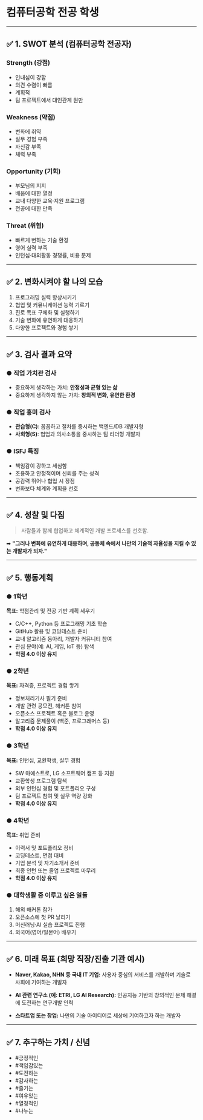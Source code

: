 # **컴퓨터공학 전공 학생**

---

## ✅ 1. SWOT 분석 (컴퓨터공학 전공자)

### Strength (강점)

* 인내심이 강함
* 의견 수렴이 빠름
* 계획적
* 팀 프로젝트에서 대인관계 원만

### Weakness (약점)

* 변화에 취약
* 실무 경험 부족
* 자신감 부족
* 체력 부족

### Opportunity (기회)

* 부모님의 지지
* 배움에 대한 열정
* 교내 다양한 교육·지원 프로그램
* 전공에 대한 만족

### Threat (위협)

* 빠르게 변하는 기술 환경
* 영어 실력 부족
* 인턴십·대외활동 경쟁률, 비용 문제

---

## ✅ 2. 변화시켜야 할 나의 모습

1. 프로그래밍 실력 향상시키기
2. 협업 및 커뮤니케이션 능력 기르기
3. 진로 목표 구체화 및 실행하기
4. 기술 변화에 유연하게 대응하기
5. 다양한 프로젝트와 경험 쌓기

---

## ✅ 3. 검사 결과 요약

### ● 직업 가치관 검사

* 중요하게 생각하는 가치: **안정성과 균형 있는 삶**
* 중요하게 생각하지 않는 가치: **창의적 변화, 유연한 환경**

### ● 직업 흥미 검사

* **관습형(C)**: 꼼꼼하고 절차를 중시하는 백엔드/DB 개발자형
* **사회형(S)**: 협업과 의사소통을 중시하는 팀 리더형 개발자

### ● ISFJ 특징

* 책임감이 강하고 세심함
* 조용하고 안정적이며 신뢰를 주는 성격
* 공감력 뛰어나 협업 시 장점
* 변화보다 체계와 계획을 선호

---

## ✅ 4. 성찰 및 다짐

> 사람들과 함께 협업하고
> 체계적인 개발 프로세스를 선호함.

➡
**"그러나 변화에 유연하게 대응하며,
공동체 속에서 나만의 기술적 자율성을
지킬 수 있는 개발자가 되자."**

---

## ✅ 5. 행동계획

### ● 1학년

**목표:** 학점관리 및 전공 기반 계획 세우기

* C/C++, Python 등 프로그래밍 기초 학습
* GitHub 활용 및 코딩테스트 준비
* 교내 알고리즘 동아리, 개발자 커뮤니티 참여
* 관심 분야(예: AI, 게임, IoT 등) 탐색
* **학점 4.0 이상 유지**

### ● 2학년

**목표:** 자격증, 프로젝트 경험 쌓기

* 정보처리기사 필기 준비
* 개발 관련 공모전, 해커톤 참여
* 오픈소스 프로젝트 혹은 블로그 운영
* 알고리즘 문제풀이 (백준, 프로그래머스 등)
* **학점 4.0 이상 유지**

### ● 3학년

**목표:** 인턴십, 교환학생, 실무 경험

* SW 마에스트로, LG 소프트웨어 캠프 등 지원
* 교환학생 프로그램 탐색
* 외부 인턴십 경험 및 포트폴리오 구성
* 팀 프로젝트 참여 및 실무 역량 강화
* **학점 4.0 이상 유지**

### ● 4학년

**목표:** 취업 준비

* 이력서 및 포트폴리오 정비
* 코딩테스트, 면접 대비
* 기업 분석 및 자기소개서 준비
* 최종 인턴 또는 졸업 프로젝트 마무리
* **학점 4.0 이상 유지**

### ● 대학생활 중 이루고 싶은 일들

1. 해외 해커톤 참가
2. 오픈소스에 첫 PR 날리기
3. 머신러닝·AI 실습 프로젝트 진행
4. 외국어(영어/일본어) 배우기

---

## ✅ 6. 미래 목표 (희망 직장/진출 기관 예시)

* **Naver, Kakao, NHN 등 국내 IT 기업:**
  사용자 중심의 서비스를 개발하며 기술로 사회에 기여하는 개발자

* **AI 관련 연구소 (예: ETRI, LG AI Research):**
  인공지능 기반의 창의적인 문제 해결에 도전하는 연구개발 인력

* **스타트업 또는 창업:**
  나만의 기술 아이디어로 세상에 기여하고자 하는 개발자

---

## ✅ 7. 추구하는 가치 / 신념

* \#긍정적인
* \#책임감있는
* \#도전하는
* \#감사하는
* \#즐기는
* \#여유있는
* \#열정적인
* \#나누는
